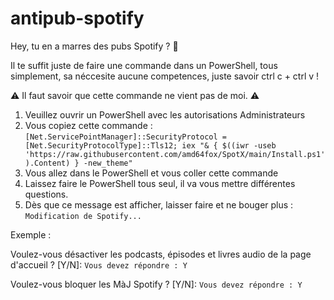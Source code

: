 # antipub-spotify

Hey, tu en a marres des pubs Spotify ? 👋

Il te suffit juste de faire une commande dans un PowerShell, tous simplement, sa néccesite aucune competences, juste savoir ctrl c + ctrl v !

⚠ Il faut savoir que cette commande ne vient pas de moi. ⚠

1. Veuillez ouvrir un PowerShell avec les autorisations Administrateurs
2. Vous copiez cette commande : ```[Net.ServicePointManager]::SecurityProtocol = [Net.SecurityProtocolType]::Tls12; iex "& { $((iwr -useb 'https://raw.githubusercontent.com/amd64fox/SpotX/main/Install.ps1').Content) } -new_theme"```
3. Vous allez dans le PowerShell et vous coller cette commande
4. Laissez faire le PowerShell tous seul, il va vous mettre différentes questions.
5. Dès que ce message est afficher, laisser faire et ne bouger plus : ```Modification de Spotify...```

Exemple : 

Voulez-vous désactiver les podcasts, épisodes et livres audio de la page d'accueil ? [Y/N]: 
```Vous devez répondre : Y```

Voulez-vous bloquer les MàJ Spotify ? [Y/N]:
```Vous devez répondre : Y```
